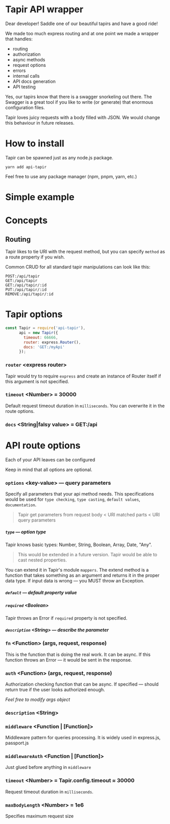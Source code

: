 # Tapir API wrapper

Dear developer! Saddle one of our beautiful tapirs and have a good ride!

We made too much express routing and at one point we made a wrapper that handles:
 * routing
 * authorization
 * async methods
 * request options
 * errors
 * internal calls
 * API docs generation
 * API testing
 
 Yes, our tapirs know that there is a swagger snorkeling out there. The Swagger is a great tool if you like to write (or generate) that enormous configuration files.
 
 Tapir loves juicy requests with a body filled with JSON. We would change this behaviour in future releases.
 
 # How to install

Tapir can be spawned just as any node.js package.

```shell
yarn add api-tapir
```

Feel free to use any package manager (npm, pnpm, yarn, etc.)

 # Simple example

 
 # Concepts
 
 ## Routing
 
 Tapir likes to tie URI with the request method, but you can specify `method` as a route property if you wish.
 
 Common CRUD for all standard tapir manipulations can look like this:
 ```
 POST:/api/tapir
 GET:/api/tapir
 GET:/api/tapir/:id
 PUT:/api/tapir/:id
 REMOVE:/api/tapir/:id
```

# Tapir options

```js
const Tapir = require('api-tapir'),
      api = new Tapir({
        timeout: 66666,
        router: express.Router(),
        docs: 'GET:/myApi'
      });
```

### `router` \<express router\>
Tapir would try to require `express` and create an instance of Router itself if this argument is not specified.

### `timeout` \<Number\> = 30000 
Default request timeout duration in `milliseconds`. You can overwrite it in the route options. 

### `docs` \<String|falsy value\> = GET:/api


# API route options 

Each of your API leaves can be configured

Keep in mind that all options are optional.

### `options` \<key-value\> — query parameters
Specify all parameters that your api method needs. This specifications would be used for `type checking`, `type casting`, `default values`, `documentation`.

> Tapir get parameters from request body < URI matched parts < URI query parameters  

##### `type` — option type
Tapir knows basic types: Number, String, Boolean, Array, Date, "Any".
> This would be extended in a future version. Tapir would be able to cast nested properties.

You can extend it in Tapir's module `mappers`.
The extend method is a function that takes something as an argument and returns it in the proper data type. If input data is wrong — you MUST throw an Exception.

##### `default` — default property value 
##### `required` \<Boolean\>
Tapir throws an Error if `required` property is not specified. 

##### `description` \<String\> — describe the parameter  



### `fn` \<Function\> (args, request, response)
This is the function that is doing the real work. It can be async.
If this function throws an Error — it would be sent in the response. 

### `auth` \<Function\> (args, request, response)
Authorization checking function that can be async. If specified — should return true if the user looks authorized enough.

_Feel free to modify args object_

### `description` \<String\>


### `middleware` \<Function | [Function]\> 
Middleware pattern for queries processing. It is widely used in express.js, passport.js 

### `middlewareAuth` \<Function | [Function]\>
Just glued before anything in `middleware`

### `timeout` \<Number\> = Tapir.config.timeout ≈ 30000
Request timeout duration in `milliseconds`. 

### `maxBodyLength` \<Number\> = 1e6
Specifies maximum request size
